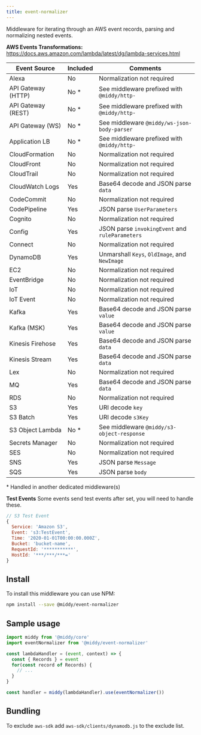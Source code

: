 ```yaml
---
title: event-normalizer
---
```


Middleware for iterating through an AWS event records, parsing and normalizing nested events.

**AWS Events Transformations:**
https://docs.aws.amazon.com/lambda/latest/dg/lambda-services.html

Event Source       | Included | Comments
-------------------|----------|-----------------------------------------------
Alexa              | No       | Normalization not required
API Gateway (HTTP) | No *     | See middleware prefixed with `@middy/http-`
API Gateway (REST) | No *     | See middleware prefixed with `@middy/http-`
API Gateway (WS)   | No *     | See middleware `@middy/ws-json-body-parser`
Application LB     | No *     | See middleware prefixed with `@middy/http-`
CloudFormation     | No       | Normalization not required
CloudFront         | No       | Normalization not required
CloudTrail         | No       | Normalization not required
CloudWatch Logs    | Yes      | Base64 decode and JSON parse `data`
CodeCommit         | No       | Normalization not required
CodePipeline       | Yes      | JSON parse `UserParameters`
Cognito            | No       | Normalization not required
Config             | Yes      | JSON parse `invokingEvent` and `ruleParameters`
Connect            | No       | Normalization not required
DynamoDB           | Yes      | Unmarshall `Keys`, `OldImage`, and `NewImage`
EC2                | No       | Normalization not required
EventBridge        | No       | Normalization not required
IoT                | No       | Normalization not required
IoT Event          | No       | Normalization not required
Kafka              | Yes      | Base64 decode and JSON parse `value`
Kafka (MSK)        | Yes      | Base64 decode and JSON parse `value`
Kinesis Firehose   | Yes      | Base64 decode and JSON parse `data`
Kinesis Stream     | Yes      | Base64 decode and JSON parse `data`
Lex                | No       | Normalization not required
MQ                 | Yes      | Base64 decode and JSON parse `data`
RDS                | No       | Normalization not required
S3                 | Yes      | URI decode `key`
S3 Batch           | Yes      | URI decode `s3Key`
S3 Object Lambda   | No *     | See middleware `@middy/s3-object-response`
Secrets Manager    | No       | Normalization not required
SES                | No       | Normalization not required
SNS                | Yes      | JSON parse `Message`
SQS                | Yes      | JSON parse `body`

\* Handled in another dedicated middleware(s)

**Test Events**
Some events send test events after set, you will need to handle these.

```js
// S3 Test Event
{
  Service: 'Amazon S3',
  Event: 's3:TestEvent',
  Time: '2020-01-01T00:00:00.000Z',
  Bucket: 'bucket-name',
  RequestId: '***********',
  HostId: '***/***/***='
}
```

## Install

To install this middleware you can use NPM:

```bash npm2yarn
npm install --save @middy/event-normalizer
```

## Sample usage

```javascript
import middy from '@middy/core'
import eventNormalizer from '@middy/event-normalizer'

const lambdaHandler = (event, context) => {
  const { Records } = event
  for(const record of Records) {
    // ...
  }
}

const handler = middy(lambdaHandler).use(eventNormalizer())
```

## Bundling
To exclude `aws-sdk` add `aws-sdk/clients/dynamodb.js` to the exclude list.

